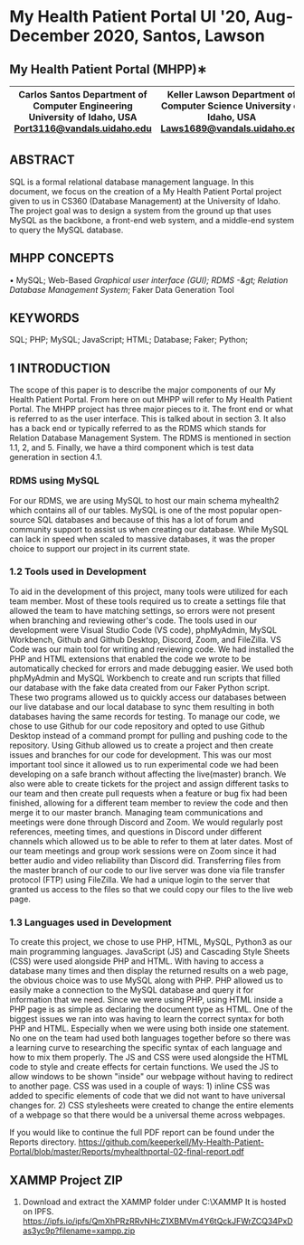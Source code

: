 # My Health Patient Portal UI &#39;20, Aug-December 2020, Santos, Lawson

## My Health Patient Portal (MHPP)∗

| Carlos Santos Department of Computer Engineering University of Idaho, USA Port3116@vandals.uidaho.edu | Keller Lawson Department of Computer Science University of Idaho, USA Laws1689@vandals.uidaho.edu |
| --- | --- |

## ABSTRACT

SQL is a formal relational database management language. In this document, we focus on the creation of a My Health Patient Portal project given to us in CS360 (Database Management) at the University of Idaho. The project goal was to design a system from the ground up that uses MySQL as the backbone, a front-end web system, and a middle-end system to query the MySQL database.

## MHPP CONCEPTS

• MySQL; Web-Based _Graphical user interface (GUI); RDMS -\&gt; Relation Database Management System_; Faker Data Generation Tool

## KEYWORDS

SQL; PHP; MySQL; JavaScript; HTML; Database; Faker; Python;

## 1 INTRODUCTION

The scope of this paper is to describe the major components of our My Health Patient Portal. From here on out MHPP will refer to My Health Patient Portal. The MHPP project has three major pieces to it. The front end or what is referred to as the user interface. This is talked about in section 3. It also has a back end or typically referred to as the RDMS which stands for Relation Database Management System. The RDMS is mentioned in section 1.1, 2, and 5. Finally, we have a third component which is test data generation in section 4.1.

### RDMS using MySQL

For our RDMS, we are using MySQL to host our main schema myhealth2 which contains all of our tables. MySQL is one of the most popular open-source SQL databases and because of this has a lot of forum and community support to assist us when creating our database. While MySQL can lack in speed when scaled to massive databases, it was the proper choice to support our project in its current state.

### 1.2 Tools used in Development

To aid in the development of this project, many tools were utilized for each team member. Most of these tools required us to create a settings file that allowed the team to have matching settings, so errors were not present when branching and reviewing other&#39;s code. The tools used in our development were Visual Studio Code (VS code), phpMyAdmin, MySQL Workbench, Github and Github Desktop, Discord, Zoom, and FileZilla. VS Code was our main tool for writing and reviewing code. We had installed the PHP and HTML extensions that enabled the code we wrote to be automatically checked for errors and made debugging easier. We used both phpMyAdmin and MySQL Workbench to create and run scripts that filled our database with the fake data created from our Faker Python script. These two programs allowed us to quickly access our databases between our live database and our local database to sync them resulting in both databases having the same records for testing. To manage our code, we chose to use Github for our code repository and opted to use Github Desktop instead of a command prompt for pulling and pushing code to the repository. Using Github allowed us to create a project and then create issues and branches for our code for development. This was our most important tool since it allowed us to run experimental code we had been developing on a safe branch without affecting the live(master) branch. We also were able to create tickets for the project and assign different tasks to our team and then create pull requests when a feature or bug fix had been finished, allowing for a different team member to review the code and then merge it to our master branch. Managing team communications and meetings were done through Discord and Zoom. We would regularly post references, meeting times, and questions in Discord under different channels which allowed us to be able to refer to them at later dates. Most of our team meetings and group work sessions were on Zoom since it had better audio and video reliability than Discord did. Transferring files from the master branch of our code to our live server was done via file transfer protocol (FTP) using FileZilla. We had a unique login to the server that granted us access to the files so that we could copy our files to the live web page.

### 1.3 Languages used in Development

To create this project, we chose to use PHP, HTML, MySQL, Python3 as our main programming languages. JavaScript (JS) and Cascading Style Sheets (CSS) were used alongside PHP and HTML. With having to access a database many times and then display the returned results on a web page, the obvious choice was to use MySQL along with PHP. PHP allowed us to easily make a connection to the MySQL database and query it for information that we need. Since we were using PHP, using HTML inside a PHP page is as simple as declaring the document type as HTML. One of the biggest issues we ran into was having to learn the correct syntax for both PHP and HTML. Especially when we were using both inside one statement. No one on the team had used both languages together before so there was a learning curve to researching the specific syntax of each language and how to mix them properly. The JS and CSS were used alongside the HTML code to style and create effects for certain functions. We used the JS to allow windows to be shown &quot;inside&quot; our webpage without having to redirect to another page. CSS was used in a couple of ways: 1) inline CSS was added to specific elements of code that we did not want to have universal changes for. 2) CSS stylesheets were created to change the entire elements of a webpage so that there would be a universal theme across webpages.

If you would like to continue the full PDF report can be found under the Reports directory. <https://github.com/keeperkell/My-Health-Patient-Portal/blob/master/Reports/myhealthportal-02-final-report.pdf>

## XAMMP Project ZIP

1. Download and extract the XAMMP folder under C:\XAMMP
It is hosted on IPFS.
<https://ipfs.io/ipfs/QmXhPRzRRvNHcZ1XBMVm4Y6tQckJFWrZCQ34PxDas3yc9p?filename=xampp.zip>
